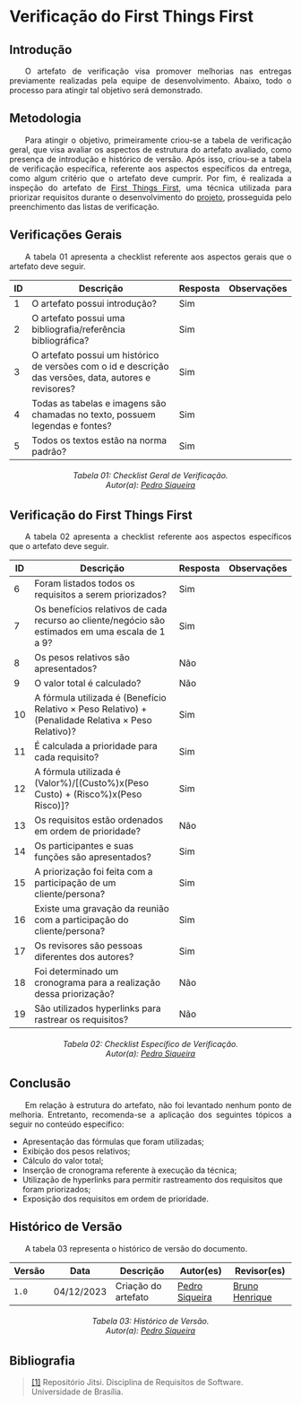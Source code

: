 # **Verificação do First Things First**

## **Introdução**

<p align="justify">
&emsp;&emsp;O artefato de verificação visa promover melhorias nas entregas previamente realizadas pela equipe de desenvolvimento. Abaixo, todo o processo para atingir tal objetivo será demonstrado.
</p>

## **Metodologia**

<p align="justify">
&emsp;&emsp;Para atingir o objetivo, primeiramente criou-se a tabela de verificação geral, que visa avaliar os aspectos de estrutura do artefato avaliado, como presença de introdução e histórico de versão. Após isso, criou-se a tabela de verificação específica, referente aos aspectos específicos da entrega, como algum critério que o artefato deve cumprir. Por fim, é realizada a inspeção do artefato de <a href="https://requisitos-de-software.github.io/2023.2-Jitsi/Elicitacao/priorizacao/ftf/">First Things First</a>, uma técnica utilizada para priorizar requisitos durante o desenvolvimento do <a href="https://requisitos-de-software.github.io/2023.2-Jitsi/">projeto</a>, prosseguida pelo preenchimento das listas de verificação.
</p>

## **Verificações Gerais**

<p align="justify">
&emsp;&emsp;A tabela 01 apresenta a checklist referente aos aspectos gerais que o artefato deve seguir.
</p>

|ID|Descrição|Resposta|Observações|
|----|----|-----|-----|
| 1 | O artefato possui introdução? | Sim |  |
| 2 | O artefato possui uma bibliografia/referência bibliográfica?  | Sim | |
| 3 | O artefato possui um histórico de versões com o id e descrição das versões, data, autores e revisores? | Sim |  |
| 4 | Todas as tabelas e imagens são chamadas no texto, possuem legendas e fontes? | Sim | |
| 5 | Todos os textos estão na norma padrão? | Sim | |

<h6 align="center"> Tabela 01: Checklist Geral de Verificação.
<br> Autor(a): <a href="https://github.com/PedroSiq">Pedro Siqueira</a></h6>


## **Verificação do First Things First**

<p align="justify">
&emsp;&emsp;A tabela 02 apresenta a checklist referente aos aspectos específicos que o artefato deve seguir.
</p>

|ID|Descrição|Resposta|Observações|
|----|----|-----|-----|
| 6 | Foram listados todos os requisitos a serem priorizados? | Sim |  |
| 7 | Os benefícios relativos de cada recurso ao cliente/negócio são estimados em uma escala de 1 a 9?  | Sim | |
| 8 | Os pesos relativos são apresentados? | Não |  |
| 9 | O valor total é calculado? | Não | |
| 10 | A fórmula utilizada é (Benefício Relativo × Peso Relativo) + (Penalidade Relativa × Peso Relativo)? | Sim | |
| 11 | É calculada a prioridade para cada requisito? | Sim |  |
| 12 | A fórmula utilizada é (Valor%)/[(Custo%)x(Peso Custo) + (Risco%)x(Peso Risco)]?  | Sim | |
| 13 | Os requisitos estão ordenados em ordem de prioridade? | Não |  |
| 14 | Os participantes e suas funções são apresentados? | Sim | |
| 15 | A priorização foi feita com a participação de um cliente/persona? | Sim |  |
| 16 | Existe uma gravação da reunião com a participação do cliente/persona? | Sim |  |
| 17 | Os revisores são pessoas diferentes dos autores?| Sim | |
| 18 | Foi determinado um cronograma para a realização dessa priorização?| Não | |
| 19 | São utilizados hyperlinks para rastrear os requisitos? | Não |  |

<h6 align="center"> Tabela 02: Checklist Específico de Verificação.
<br> Autor(a): <a href="https://github.com/PedroSiq">Pedro Siqueira</a></h6>

## **Conclusão**

<p align="justify">
&emsp;&emsp;Em relação à estrutura do artefato, não foi levantado nenhum ponto de melhoria. Entretanto, recomenda-se a aplicação dos seguintes tópicos a seguir no conteúdo específico: 
<ul>
<li>Apresentação das fórmulas que foram utilizadas;</li>
<li>Exibição dos pesos relativos;</li>
<li>Cálculo do valor total;</li>
<li>Inserção de cronograma referente à execução da técnica;</li>
<li>Utilização de hyperlinks para permitir rastreamento dos requisitos que foram priorizados;</li>
<li>Exposição dos requisitos em ordem de prioridade.</li>
</ul>
</p>

## **Histórico de Versão**

<p align="justify">
&emsp;&emsp;A tabela 03 representa o histórico de versão do documento.
</p>

| Versão | Data | Descrição | Autor(es) | Revisor(es) |
| ------ | ---- | --------- | --------- | ---------- |
| `1.0`  | 04/12/2023 | Criação do artefato| [Pedro Siqueira](https://github.com/PedroSiq) | [Bruno Henrique](https://github.com/BrunoHenrique00)|
<h6 align = "center"> Tabela 03: Histórico de Versão.
<br> Autor(a): <a href="https://github.com/PedroSiq">Pedro Siqueira</a></h6>

## **Bibliografia**

> <a href="https://requisitos-de-software.github.io/2023.2-Jitsi">[1]</a> Repositório Jitsi. Disciplina de Requisitos de Software. Universidade de Brasília.
